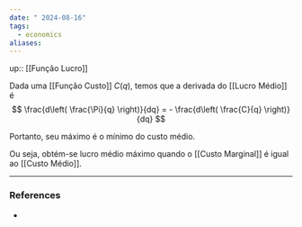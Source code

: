 ```yaml
---
date: " 2024-08-16"
tags:
  - economics
aliases:
---
```


up:: [[Função Lucro]]

Dada uma [[Função Custo]] $C(q)$, temos que a derivada do [[Lucro Médio]] é
$$
\frac{d\left( \frac{\Pi}{q} \right)}{dq} =  - \frac{d\left( \frac{C}{q} \right)}{dq}
$$

Portanto, seu máximo é o mínimo do custo médio. 

Ou seja, obtém-se lucro médio máximo quando o [[Custo Marginal]] é igual ao [[Custo Médio]].

---
### References
- 